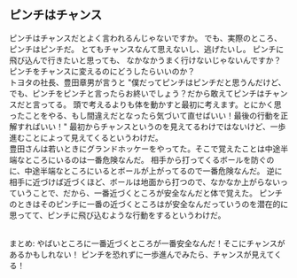 ## ピンチはチャンス

ピンチはチャンスだとよく言われるんじゃないですか。
でも、実際のところ、ピンチはピンチだ。
とてもチャンスなんて思えないし、逃げたいし。
ピンチに飛び込んで行きたいと思っても、
なかなかうまく行けないじゃないんですか？
ピンチをチャンスに変えるのにどうしたらいいのか？
<br>
トヨタの社長、豊田章男が言うと
"僕だってピンチはピンチだと思うんだけど、でも、ピンチをピンチと言ったらお終いでしょう？だから敢えてピンチはチャンスだと言ってる。
頭で考えるよりも体を動かすと最初に考えます。とにかく思ったことをやる、もし間違えだとなったら気づいて直せばいい！最後の行動を正解すればいい！"
最初からチャンスというのを見えてるわけではないけど、一歩進むことによって見えてくるというわけだ。
<br>
豊田さんは若いときにグランドホッケーをやってた。そこで覚えたことは中途半端なところにいるのは一番危険なんだ。
相手から打ってくるボールを防ぐのに、中途半端なところにいるとボールが上がってるので一番危険なんだ。
逆に相手に近づけば近づくほど、ボールは地面から打つので、なかなか上がらないっていうことで、だから、一番近づくところが安全なんだと体で覚えた。
ピンチのときはそのピンチに一番の近づくところはが安全なんだっていうのを潜在的に思ってて、ピンチに飛び込むような行動をするというわけだ。

<br>
まとめ:
やばいところに一番近づくところが一番安全なんだ！そこにチャンスがあるかもしれない！
ピンチを恐れずに一歩進んでみたら、チャンスが見えてくる！

